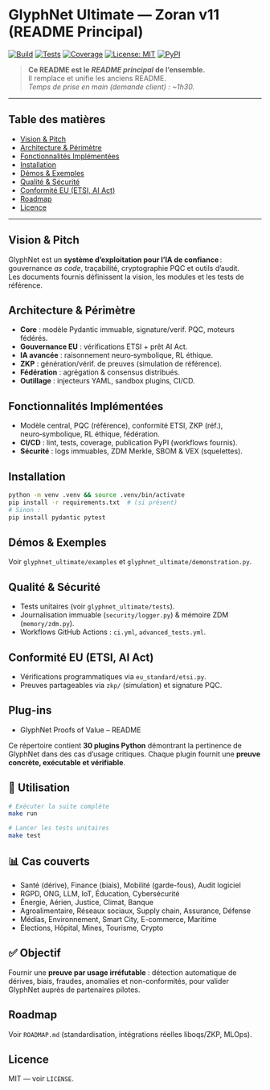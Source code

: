 # GlyphNet Ultimate — Zoran v11 (README Principal)

[![Build](https://img.shields.io/github/actions/workflow/status/zoran-labs/glyphnet/ci.yml?label=CI)](#)
[![Tests](https://img.shields.io/badge/tests-passing-brightgreen)](#)
[![Coverage](https://img.shields.io/badge/coverage-report-blue)](#)
[![License: MIT](https://img.shields.io/badge/License-MIT-yellow.svg)](#)
[![PyPI](https://img.shields.io/pypi/v/glyphnet-ultimate.svg?label=PyPI)](#)

> **Ce README est le _README principal_ de l’ensemble.**  
> Il remplace et unifie les anciens README.  
> _Temps de prise en main (demande client) : ~1h30._

---

## Table des matières

- [Vision & Pitch](#vision--pitch)
- [Architecture & Périmètre](#architecture--périmètre)
- [Fonctionnalités Implémentées](#fonctionnalités-implémentées)
- [Installation](#installation)
- [Démos & Exemples](#démos--exemples)
- [Qualité & Sécurité](#qualité--sécurité)
- [Conformité EU (ETSI, AI Act)](#conformité-eu-etsi-ai-act)
- [Roadmap](#roadmap)
- [Licence](#licence)

---

## Vision & Pitch

GlyphNet est un **système d’exploitation pour l’IA de confiance** : gouvernance _as code_, traçabilité, cryptographie PQC et outils d’audit.  
Les documents fournis définissent la vision, les modules et les tests de référence.

## Architecture & Périmètre

- **Core** : modèle Pydantic immuable, signature/verif. PQC, moteurs fédérés.  
- **Gouvernance EU** : vérifications ETSI + prêt AI Act.  
- **IA avancée** : raisonnement neuro‑symbolique, RL éthique.  
- **ZKP** : génération/vérif. de preuves (simulation de référence).  
- **Fédération** : agrégation & consensus distribués.  
- **Outillage** : injecteurs YAML, sandbox plugins, CI/CD.

## Fonctionnalités Implémentées

- Modèle central, PQC (référence), conformité ETSI, ZKP (réf.), neuro‑symbolique, RL éthique, fédération.  
- **CI/CD** : lint, tests, coverage, publication PyPI (workflows fournis).  
- **Sécurité** : logs immuables, ZDM Merkle, SBOM & VEX (squelettes).

## Installation

```bash
python -m venv .venv && source .venv/bin/activate
pip install -r requirements.txt  # (si présent)
# Sinon :
pip install pydantic pytest
```

## Démos & Exemples

Voir `glyphnet_ultimate/examples` et `glyphnet_ultimate/demonstration.py`.

## Qualité & Sécurité

- Tests unitaires (voir `glyphnet_ultimate/tests`).
- Journalisation immuable (`security/logger.py`) & mémoire ZDM (`memory/zdm.py`).
- Workflows GitHub Actions : `ci.yml`, `advanced_tests.yml`.

## Conformité EU (ETSI, AI Act)

- Vérifications programmatiques via `eu_standard/etsi.py`.
- Preuves partageables via `zkp/` (simulation) et signature PQC.

## Plug-ins
- GlyphNet Proofs of Value – README

Ce répertoire contient **30 plugins Python** démontrant la pertinence de GlyphNet dans des cas d’usage critiques.
Chaque plugin fournit une **preuve concrète, exécutable et vérifiable**.

## 🚀 Utilisation

```bash
# Exécuter la suite complète
make run

# Lancer les tests unitaires
make test
```

## 📊 Cas couverts

* Santé (dérive), Finance (biais), Mobilité (garde-fous), Audit logiciel
* RGPD, ONG, LLM, IoT, Éducation, Cybersécurité
* Énergie, Aérien, Justice, Climat, Banque
* Agroalimentaire, Réseaux sociaux, Supply chain, Assurance, Défense
* Médias, Environnement, Smart City, E-commerce, Maritime
* Élections, Hôpital, Mines, Tourisme, Crypto

## ✅ Objectif

Fournir une **preuve par usage irréfutable** : détection automatique de dérives, biais, fraudes, anomalies et non-conformités, pour valider GlyphNet auprès de partenaires pilotes.


## Roadmap

Voir `ROADMAP.md` (standardisation, intégrations réelles liboqs/ZKP, MLOps).

## Licence

MIT — voir `LICENSE`.
